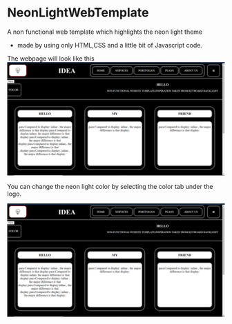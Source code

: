 # NeonLightWebTemplate

A non functional web template which highlights the neon light theme
- made by using only HTML,CSS and a little bit of Javascript code.

The webpage will look like this
![Web Template](/assets/images/webtemplate.png)


You can change the neon light color by selecting the color tab under the logo.

![Web Template](/assets/images/webtemplate.png)
